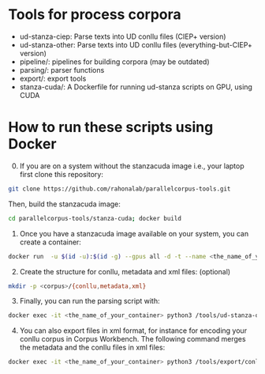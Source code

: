 # Tools for process corpora
* ud-stanza-ciep: Parse texts into UD conllu files (CIEP+ version)
* ud-stanza-other: Parse texts into UD conllu files (everything-but-CIEP+ version)
* pipeline/: pipelines for building corpora (may be outdated)
* parsing/: parser functions
* export/: export tools
* stanza-cuda/: A Dockerfile for running ud-stanza scripts on GPU, using CUDA

# How to run these scripts using Docker

0. If you are on a system without the stanzacuda image i.e., your laptop first clone this repository:

```bash
git clone https://github.com/rahonalab/parallelcorpus-tools.git
```

Then, build the stanzacuda image:

```bash
cd parallelcorpus-tools/stanza-cuda; docker build
```

1. Once you have a stanzacuda image available on your system, you can create a container:

```bash
docker run  -u $(id -u):$(id -g) --gpus all -d -t --name <the_name_of_your_container>           -v <local_path_to_raw_texts>:<mapping_to_container_path> -v <local_path_to_stanza_resources>:/stanza_resources          -v <local_path_to_these_scripts>:/tools verkerklab/stanzacuda:0.5
```

2. Create the structure for conllu, metadata and xml files: (optional)

```bash
mkdir -p <corpus>/{conllu,metadata,xml}
```

3. Finally, you can run the parsing script with:

```bash
docker exec -it <the_name_of_your_container> python3 /tools/ud-stanza-other.py -s <container_path_to_raw_texts> -t <container_path_to_conllu_files> -m <container_path_to_metadata_files> -l <language_model_in_iso6639-1> -p tokenize,lemma,pos,depparse -c <corpus: rsc>
```

4. You can also export files in xml format, for instance for encoding your conllu corpus in Corpus Workbench. The following command merges the metadata and the conllu files in xml files:

```bash
docker exec -it <the_name_of_your_container> python3 /tools/export/conllu2vrt.py -c <container_path_to_conllu_files> -m <container_path_to_metadata_files> -x <container_path_to_xml_files>
```
 
